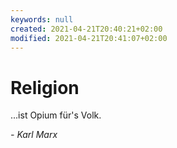 ```yaml
---
keywords: null
created: 2021-04-21T20:40:21+02:00
modified: 2021-04-21T20:41:07+02:00
---
```


# Religion

...ist Opium für's Volk.

*- Karl Marx*